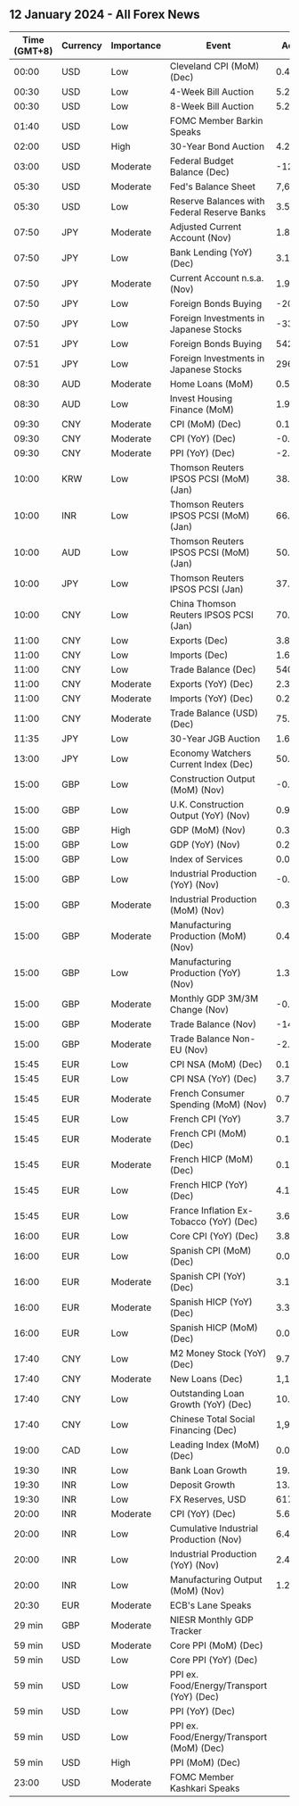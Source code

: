 ## 12 January 2024 - All Forex News

| Time (GMT+8) | Currency | Importance | Event | Actual | Forecast | Previous |
|------|----------|------------|-------|--------|----------|----------|
| 00:00 | USD | Low | Cleveland CPI (MoM) (Dec) | 0.4% |  | 0.4% |
| 00:30 | USD | Low | 4-Week Bill Auction | 5.280% |  | 5.290% |
| 00:30 | USD | Low | 8-Week Bill Auction | 5.275% |  | 5.285% |
| 01:40 | USD | Low | FOMC Member Barkin Speaks |  |  |  |
| 02:00 | USD | High | 30-Year Bond Auction | 4.229% |  | 4.344% |
| 03:00 | USD | Moderate | Federal Budget Balance (Dec) | -129.0B | -65.3B | -314.0B |
| 05:30 | USD | Moderate | Fed's Balance Sheet | 7,687B |  | 7,681B |
| 05:30 | USD | Low | Reserve Balances with Federal Reserve Banks | 3.537T |  | 3.459T |
| 07:50 | JPY | Moderate | Adjusted Current Account (Nov) | 1.89T | 2.18T | 2.62T |
| 07:50 | JPY | Low | Bank Lending (YoY) (Dec) | 3.1% | 2.7% | 2.8% |
| 07:50 | JPY | Moderate | Current Account n.s.a. (Nov) | 1.926T | 2.385T | 2.583T |
| 07:50 | JPY | Low | Foreign Bonds Buying | -204.8B |  | -164.8B |
| 07:50 | JPY | Low | Foreign Investments in Japanese Stocks | -337.3B |  | -120.5B |
| 07:51 | JPY | Low | Foreign Bonds Buying | 542.3B |  | -204.8B |
| 07:51 | JPY | Low | Foreign Investments in Japanese Stocks | 296.2B |  | -337.3B |
| 08:30 | AUD | Moderate | Home Loans (MoM) | 0.5% | 0.0% | 5.6% |
| 08:30 | AUD | Low | Invest Housing Finance (MoM) | 1.9% |  | 8.3% |
| 09:30 | CNY | Moderate | CPI (MoM) (Dec) | 0.1% | 0.2% | -0.5% |
| 09:30 | CNY | Moderate | CPI (YoY) (Dec) | -0.3% | -0.4% | -0.5% |
| 09:30 | CNY | Moderate | PPI (YoY) (Dec) | -2.7% | -2.6% | -3.0% |
| 10:00 | KRW | Low | Thomson Reuters IPSOS PCSI (MoM) (Jan) | 38.79 |  | 39.05 |
| 10:00 | INR | Low | Thomson Reuters IPSOS PCSI (MoM) (Jan) | 66.51 |  | 64.31 |
| 10:00 | AUD | Low | Thomson Reuters IPSOS PCSI (MoM) (Jan) | 50.16 |  | 47.39 |
| 10:00 | JPY | Low | Thomson Reuters IPSOS PCSI (Jan) | 37.84 |  | 37.52 |
| 10:00 | CNY | Low | China Thomson Reuters IPSOS PCSI (Jan) | 70.38 |  | 71.41 |
| 11:00 | CNY | Low | Exports (Dec) | 3.80M |  | 1.70M |
| 11:00 | CNY | Low | Imports (Dec) | 1.60M |  | 0.60M |
| 11:00 | CNY | Low | Trade Balance (Dec) | 540.90B | 520.00B | 490.82B |
| 11:00 | CNY | Moderate | Exports (YoY) (Dec) | 2.3% | 1.7% | 0.5% |
| 11:00 | CNY | Moderate | Imports (YoY) (Dec) | 0.2% | 0.3% | -0.6% |
| 11:00 | CNY | Moderate | Trade Balance (USD) (Dec) | 75.34B | 74.75B | 68.39B |
| 11:35 | JPY | Low | 30-Year JGB Auction | 1.629% |  | 1.623% |
| 13:00 | JPY | Low | Economy Watchers Current Index (Dec) | 50.7 | 49.9 | 49.5 |
| 15:00 | GBP | Low | Construction Output (MoM) (Nov) | -0.2% | 0.4% | -0.4% |
| 15:00 | GBP | Low | U.K. Construction Output (YoY) (Nov) | 0.9% | 1.3% | 1.3% |
| 15:00 | GBP | High | GDP (MoM) (Nov) | 0.3% | 0.2% | -0.3% |
| 15:00 | GBP | Low | GDP (YoY) (Nov) | 0.2% | 0.2% | -0.1% |
| 15:00 | GBP | Low | Index of Services | 0.0% | 0.1% | -0.1% |
| 15:00 | GBP | Low | Industrial Production (YoY) (Nov) | -0.1% | 0.7% | -0.5% |
| 15:00 | GBP | Moderate | Industrial Production (MoM) (Nov) | 0.3% | 0.3% | -1.3% |
| 15:00 | GBP | Moderate | Manufacturing Production (MoM) (Nov) | 0.4% | 0.3% | -1.2% |
| 15:00 | GBP | Low | Manufacturing Production (YoY) (Nov) | 1.3% | 1.7% | 0.2% |
| 15:00 | GBP | Moderate | Monthly GDP 3M/3M Change (Nov) | -0.2% | -0.1% | 0.0% |
| 15:00 | GBP | Moderate | Trade Balance (Nov) | -14.19B | -15.70B | -15.94B |
| 15:00 | GBP | Moderate | Trade Balance Non-EU (Nov) | -2.84B |  | -3.92B |
| 15:45 | EUR | Low | CPI NSA (MoM) (Dec) | 0.10% |  | 0.10% |
| 15:45 | EUR | Low | CPI NSA (YoY) (Dec) | 3.70% |  | 3.70% |
| 15:45 | EUR | Moderate | French Consumer Spending (MoM) (Nov) | 0.7% | -0.1% | -0.9% |
| 15:45 | EUR | Low | French CPI (YoY) | 3.7% | 3.7% | 3.5% |
| 15:45 | EUR | Moderate | French CPI (MoM) (Dec) | 0.1% | 0.1% | -0.2% |
| 15:45 | EUR | Moderate | French HICP (MoM) (Dec) | 0.1% | 0.1% | -0.2% |
| 15:45 | EUR | Low | French HICP (YoY) (Dec) | 4.1% | 4.1% | 3.9% |
| 15:45 | EUR | Low | France Inflation Ex-Tobacco (YoY) (Dec) | 3.60% |  | 3.30% |
| 16:00 | EUR | Low | Core CPI (YoY) (Dec) | 3.8% |  | 4.5% |
| 16:00 | EUR | Low | Spanish CPI (MoM) (Dec) | 0.0% | 0.0% | -0.3% |
| 16:00 | EUR | Moderate | Spanish CPI (YoY) (Dec) | 3.1% | 3.1% | 3.2% |
| 16:00 | EUR | Moderate | Spanish HICP (YoY) (Dec) | 3.3% | 3.3% | 3.3% |
| 16:00 | EUR | Low | Spanish HICP (MoM) (Dec) | 0.0% | 0.0% | -0.5% |
| 17:40 | CNY | Low | M2 Money Stock (YoY) (Dec) | 9.7% | 10.1% | 10.0% |
| 17:40 | CNY | Moderate | New Loans (Dec) | 1,170.0B | 1,400.0B | 1,090.0B |
| 17:40 | CNY | Low | Outstanding Loan Growth (YoY) (Dec) | 10.6% | 10.8% | 10.8% |
| 17:40 | CNY | Low | Chinese Total Social Financing (Dec) | 1,940.0B | 2,200.0B | 2,450.0B |
| 19:00 | CAD | Low | Leading Index (MoM) (Dec) | 0.05% |  | -0.01% |
| 19:30 | INR | Low | Bank Loan Growth | 19.9% |  | 20.2% |
| 19:30 | INR | Low | Deposit Growth | 13.2% |  | 14.0% |
| 19:30 | INR | Low | FX Reserves, USD | 617.30B |  | 623.20B |
| 20:00 | INR | Moderate | CPI (YoY) (Dec) | 5.69% | 5.87% | 5.55% |
| 20:00 | INR | Low | Cumulative Industrial Production (Nov) | 6.40% |  | 6.90% |
| 20:00 | INR | Low | Industrial Production (YoY) (Nov) | 2.4% | 4.0% | 11.6% |
| 20:00 | INR | Low | Manufacturing Output (MoM) (Nov) | 1.2% |  | 10.2% |
| 20:30 | EUR | Moderate | ECB's Lane Speaks |  |  |  |
| 29 min | GBP | Moderate | NIESR Monthly GDP Tracker |  |  | -0.1% |
| 59 min | USD | Moderate | Core PPI (MoM) (Dec) |  | 0.2% | 0.0% |
| 59 min | USD | Low | Core PPI (YoY) (Dec) |  | 1.9% | 2.0% |
| 59 min | USD | Low | PPI ex. Food/Energy/Transport (YoY) (Dec) |  |  | 2.5% |
| 59 min | USD | Low | PPI (YoY) (Dec) |  | 1.3% | 0.9% |
| 59 min | USD | Low | PPI ex. Food/Energy/Transport (MoM) (Dec) |  |  | 0.1% |
| 59 min | USD | High | PPI (MoM) (Dec) |  | 0.1% | 0.0% |
| 23:00 | USD | Moderate | FOMC Member Kashkari Speaks |  |  |  |
